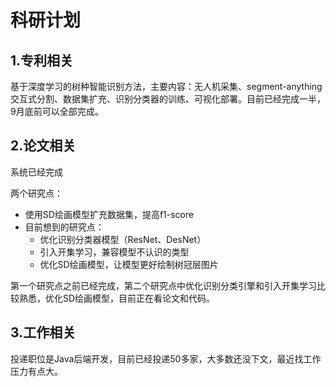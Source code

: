 # 科研计划

## 1.专利相关

基于深度学习的树种智能识别方法，主要内容：无人机采集、segment-anything 交互式分割、数据集扩充、识别分类器的训练、可视化部署。目前已经完成一半，9月底前可以全部完成。

## 2.论文相关

系统已经完成

两个研究点：

- 使用SD绘画模型扩充数据集，提高f1-score
- 目前想到的研究点：
  - 优化识别分类器模型（ResNet、DesNet）
  - 引入开集学习，兼容模型不认识的类型
  - 优化SD绘画模型，让模型更好绘制树冠层图片

第一个研究点之前已经完成，第二个研究点中优化识别分类引擎和引入开集学习比较熟悉，优化SD绘画模型，目前正在看论文和代码。

## 3.工作相关

投递职位是Java后端开发，目前已经投递50多家，大多数还没下文，最近找工作压力有点大。